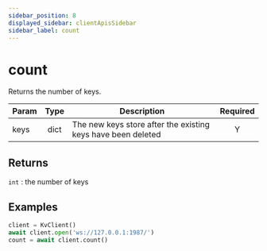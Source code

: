 ```yaml
---
sidebar_position: 8
displayed_sidebar: clientApisSidebar
sidebar_label: count
---
```


# count
Returns the number of keys. 

|Param|Type|Description|Required|
|--|:-:|--|:-:|
|keys|dict|The new keys store after the existing keys have been deleted|Y|


## Returns
`int` : the number of keys


## Examples


```py
client = KvClient()
await client.open('ws://127.0.0.1:1987/')
count = await client.count()
```
